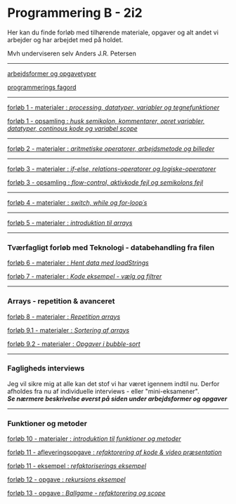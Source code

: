 # Programmering B - 2i2

Her kan du finde forløb med tilhørende materiale, opgaver og alt andet vi arbejder og har arbejdet med på holdet.

Mvh underviseren selv Anders J.R. Petersen

---

[arbejdsformer og opgavetyper](arbejdsformer/arbejdsformer.md)

[programmerings fagord](terminologi/terminologi.md)

---

[forløb 1 - materialer : *processing, datatyper, variabler og tegnefunktioner*](forlob1_intro/forlob1.md)

[forløb 1 - opsamling  : *husk semikolon, kommentarer, opret variabler, datatyper, continous kode og variabel scope*](forlob1_intro/forlob1_opsamling.md)

---

[forløb 2 - materialer : *aritmetiske operatorer, arbejdsmetode og billeder*](forlob2_operatorer_og_arbejdsmetode/forlob2_operatorer_og_arbejdsmetode.md)

---

[forløb 3 - materialer : *if-else, relations-operatorer og logiske-operatorer*](forlob3_if_else_logiske_og_relations_operatorer/forlob3.md)

[forløb 3 - opsamling  : *flow-control, aktivkode fejl og semikolons fejl*](forlob3_if_else_logiske_og_relations_operatorer/forlob3_opsamling.md)

---

[forløb 4 - materialer : *switch, while og for-loop´s*](forlob4_switch_while_for_loop/forlob4.md)

---

[forløb 5 - materialer : *introduktion til arrays*](forlob5_arrays/forlob5_arrays.md)

----

### Tværfagligt forløb med Teknologi - databehandling fra filen

[forløb 6 - materialer : *Hent data med loadStrings*](forlob6_loadStrings/forlob6_loadStrings.md)

[forløb 7 - materialer : *Kode eksempel - vælg og filtrer*](forlob7_select_og_filtrer/forlob7_select_og_filtrer.md)

----------------------------------

### Arrays - repetition & avanceret

[forløb 8 - materialer : *Repetition arrays*](forlob8_rep_arrays/forlob8_rep_arrays.md)

[forløb 9.1 - materialer : *Sortering af arrays*](forlob9_arrays_sortering/forlob9_arrays_sortering.md)

[forløb 9.2 - materialer : *Opgaver i bubble-sort*](forlob9_arrays_sortering/sorting_opgaver.md)

----------------------------------

### Fagligheds interviews

Jeg vil sikre mig at alle kan det stof vi har været igennem indtil nu. Derfor afholdes fra nu af individuelle interviews - eller "mini-eksamener".     
***Se nærmere beskrivelse øverst på siden under arbejdsformer og opgaver***

----------------------------------

### Funktioner og metoder

[forløb 10 - materialer : *introduktion til funktioner og metoder*](forlob10_funktioner/forlob10_funktioner.md)

[forløb 11 - afleveringsopgave : *refaktorering af kode & video præsentation*](forlob11_refaktorering_med_funktioner/forlob11_refaktorering_med_funktioner.md)

[forløb 11 - eksempel : *refaktoriserings eksempel*](forlob11_refaktorering_med_funktioner/refaktorering_eksempel.md)

[forløb 12 - opgave : *rekursions eksempel*](forlob12_funktioner_rekursivt_tree/forlob12_tree.md)

[forløb 13 - opgave : *Ballgame - refaktorering og scope*](forlob13_refaktorering_ballgame/forlob13_refaktorering_ballgame.md)

